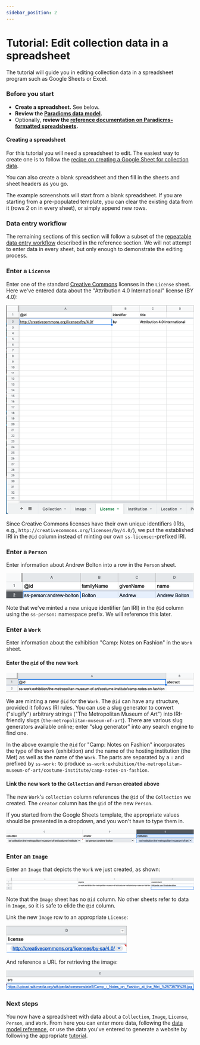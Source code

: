 ```yaml
---
sidebar_position: 2
---
```


# Tutorial: Edit collection data in a spreadsheet

The tutorial will guide you in editing collection data in a spreadsheet program such as Google Sheets or Excel.


### Before you start

* **Create a spreadsheet.** See below.
* **Review the [Paradicms data model](/docs/introduction/data-model).**
* Optionally, **review the [reference documentation on Paradicms-formatted spreadsheets](/docs/reference/spreadsheet-format).**

#### Creating a spreadsheet

For this tutorial you will need a spreadsheet to edit. The easiest way to create one is to follow the [recipe on creating a Google Sheet for collection data](/docs/recipes/create-google-sheet).

You can also create a blank spreadsheet and then fill in the sheets and sheet headers as you go.

The example screenshots will start from a blank spreadsheet. If you are starting from a pre-populated template, you can clear the existing data from it (rows 2 on in every sheet), or simply append new rows.


### Data entry workflow

The remaining sections of this section will follow a subset of the [repeatable data entry workflow](/docs/reference/data-entry-workflow) described in the reference section. We will not attempt to enter data in every sheet, but only enough to demonstrate the editing process.


### Enter a `License`

Enter one of the standard [Creative Commons](https://creativecommons.org/) licenses in the `License` sheet. Here we've entered data about the "Attribution 4.0 International" license (BY 4.0):

![Screenshot of entering a License](enter-license.png)

Since Creative Commons licenses have their own unique identifiers (IRIs, e.g., `http://creativecommons.org/licenses/by/4.0/`), we put the established IRI in the `@id` column instead of minting our own `ss-license:`-prefixed IRI.


### Enter a `Person`

Enter information about Andrew Bolton into a row in the `Person` sheet.

![Screenshot of entering a Person](enter-person.png)

Note that we've minted a new unique identifier (an IRI) in the `@id` column using the `ss-person:` namespace prefix. We will reference this later.


### Enter a `Work`

Enter information about the exhibition "Camp: Notes on Fashion" in the `Work` sheet.

#### Enter the `@id` of the new `Work`

![Screenshot of entering a Work](enter-work-1.png)

We are minting a new `@id` for the `Work`. The `@id` can have any structure, provided it follows IRI rules. You can use a slug generator to convert ("slugify") arbitrary strings ("The Metropolitan Museum of Art") into IRI-friendly slugs (`the-metropolitan-museum-of-art`). There are various slug generators available online; enter "slug generator" into any search engine to find one.

In the above example the `@id` for "Camp: Notes on Fashion" incorporates the type of the `Work` (exhibition) and the name of the hosting institution (the Met) as well as the name of the `Work`. The parts are separated by a `:` and prefixed by `ss-work:` to produce `ss-work:exhibition/the-metropolitan-museum-of-art/costume-institute/camp-notes-on-fashion`.

#### Link the new `Work` to the `Collection` and `Person` created above

The new `Work`'s `collection` column references the `@id` of the `Collection` we created. The `creator` column has the `@id` of the new `Person`.

If you started from the Google Sheets template, the appropriate values should be presented in a dropdown, and you won't have to type them in.

![Screenshot of entering a Work](enter-work-2.png)


### Enter an `Image`

Enter an `Image` that depicts the `Work` we just created, as shown:

![Screenshot of entering an Image](enter-image-1.png)

Note that the `Image` sheet has no `@id` column. No other sheets refer to data in `Image`, so it is safe to elide the `@id` column.

Link the new `Image` row to an appropriate `License`:

![Screenshot of entering an Image](enter-image-2.png)

And reference a URL for retrieving the image:

![Screenshot of entering an Image](enter-image-3.png)


### Next steps

You now have a spreadsheet with data about a `Collection`, `Image`, `License`, `Person`, and `Work`. From here you can enter more data, following the [data model reference](/docs/reference/data-model), or use the data you've entered to generate a website by following the appropriate [tutorial](/docs/tutorials/spreadsheet-ssg).
